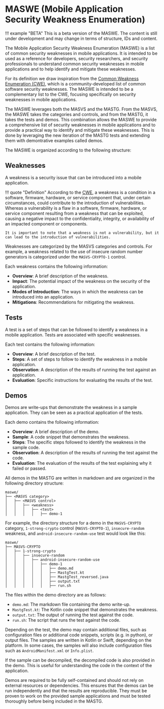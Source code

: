 # MASWE (Mobile Application Security Weakness Enumeration)

!!! example "BETA"
    This is a beta version of the MASWE. The content is still under development and may change in terms of structure, IDs and content.

The Mobile Application Security Weakness Enumeration (MASWE) is a list of common security weaknesses in mobile applications. It is intended to be used as a reference for developers, security researchers, and security professionals to understand common security weaknesses in mobile applications and to help identify and mitigate these weaknesses.

For its definition we draw inspiration from the [Common Weakness Enumeration (CWE)](https://cwe.mitre.org/), which is a community-developed list of common software security weaknesses. The MASWE is intended to be a complementary list to the CWE, focusing specifically on security weaknesses in mobile applications.

The MASWE leverages both the MASVS and the MASTG. From the MASVS, the MASWE takes the categories and controls, and from the MASTG, it takes the tests and demos. This combination allows the MASWE to provide a comprehensive list of security weaknesses in mobile applications and to provide a practical way to identify and mitigate these weaknesses. This is done by leveraging the new iteration of the MASTG tests and extending them with demontrative examples called demos.

The MASWE is organized according to the following structure:

## Weaknesses

A weakness is a security issue that can be introduced into a mobile application.

!!! quote "Definition"
    According to the [CWE](https://cwe.mitre.org/documents/glossary/#Weakness), a weakness is a condition in a software, firmware, hardware, or service component that, under certain circumstances, could contribute to the introduction of vulnerabilities. Whereas a vulnerability is a flaw in a software, firmware, hardware, or service component resulting from a weakness that can be exploited, causing a negative impact to the confidentiality, integrity, or availability of an impacted component or components.
    
    It is important to note that a weakness is not a vulnerability, but it can lead to the introduction of vulnerabilities.

Weaknesses are categorized by the MASVS categories and controls. For example, a weakness related to the use of insecure random number generators is categorized under the `MASVS-CRYPTO-1` control.

Each weakness contains the following information:

- **Overview**: A brief description of the weakness.
- **Impact**: The potential impact of the weakness on the security of the application.
- **Modes of Introduction**: The ways in which the weakness can be introduced into an application.
- **Mitigations**: Recommendations for mitigating the weakness.

## Tests

A test is a set of steps that can be followed to identify a weakness in a mobile application. Tests are associated with specific weaknesses.

Each test contains the following information:

- **Overview**: A brief description of the test.
- **Steps**: A set of steps to follow to identify the weakness in a mobile application.
- **Observation**: A description of the results of running the test against an application.
- **Evaluation**: Specific instructions for evaluating the results of the test.

## Demos

Demos are write-ups that demonstrate the weakness in a sample application. They can be seen as a practical application of the tests.

Each demo contains the following information:

- **Overview**: A brief description of the demo.
- **Sample**: A code snippet that demonstrates the weakness.
- **Steps**: The specific steps followed to identify the weakness in the sample code.
- **Observation**: A description of the results of running the test against the code.
- **Evaluation**: The evaluation of the results of the test explaining why it failed or passed.

All demos in the MASTG are written in markdown and are organized in the following directory structure:

```shell
maswe/
├── <MASVS category>
│   ├── <MASVS control>
│   │   ├── <weakness>
│   │   │   ├── <test>
│   │   │   │   ├── demo-1
```

For example, the directory structure for a demo in the `MASVS-CRYPTO` category, `1-strong-crypto` control (`MASVS-CRYPTO-1`), `insecure-random` weakness, and `android-insecure-random-use` test would look like this:

```shell
maswe/
├── MASVS-CRYPTO
│   ├── 1-strong-crypto
│   │   ├── insecure-random
│   │   │   ├── android-insecure-random-use
│   │   │   │   ├── demo-1
│   │   │   │   │   ├── demo.md
│   │   │   │   │   ├── MastgTest.kt
│   │   │   │   │   ├── MastgTest_reversed.java
│   │   │   │   │   ├── output.txt
│   │   │   │   │   ├── run.sh
```

The files within the demo directory are as follows:

- `demo.md`: The markdown file containing the demo write-up.
- `MastgTest.kt`: The Kotlin code snippet that demonstrates the weakness.
- `output.txt`: The output of running the test against the code.
- `run.sh`: The script that runs the test against the code.

Depending on the test, the demo may contain additional files, such as configuration files or additional code snippets, scripts (e.g. in python), or output files. The samples are written in Kotlin or Swift, depending on the platform. In some cases, the samples will also include configuration files such as `AndroidManifest.xml` or `Info.plist`.

If the sample can be decompiled, the decompiled code is also provided in the demo. This is useful for understanding the code in the context of the application.

Demos are required to be fully self-contained and should not rely on external resources or dependencies. This ensures that the demos can be run independently and that the results are reproducible. They must be proven to work on the provided sample applications and must be tested thoroughly before being included in the MASTG.
